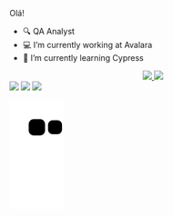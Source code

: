 Olá!

- 🔍 QA Analyst
- 💻 I’m currently working at Avalara
- 🌱 I’m currently learning Cypress

<div align="center">
  <a href="https://gusttr.github.io/linkdev/">
  <img height="180em" src="https://github-readme-stats.vercel.app/api?username=gusttr&show_icons=true&theme=dracula&include_all_commits=true&count_private=true"/>
  <img height="180em" src="https://github-readme-stats.vercel.app/api/top-langs/?username=gusttr&layout=compact&langs_count=7&theme=dracula"/>
</div>

<div style="display: inline_block">
<a href="https://www.linkedin.com/in/gusttr" target="_blank"><img src="https://img.shields.io/badge/-LinkedIn-%230077B5?style=for-the-badge&logo=linkedin&logoColor=white" target="_blank"></a> 
<a href = "mailto:gusttr@outlook.com"><img src="https://img.shields.io/badge/Microsoft_Outlook-0078D4?style=for-the-badge&logo=microsoft-outlook&logoColor=white" target="_blank"></a>
<a href="https://gusttr.github.io/linkdev/" target="_blank"><img src="https://img.shields.io/badge/website-000000?style=for-the-badge&logo=About.me&logoColor=white" target="_blank"></a> 
</div>

  ![Snake animation](https://github.com/GUSTTR/GUSTTR/blob/output/github-contribution-grid-snake.svg)
 
